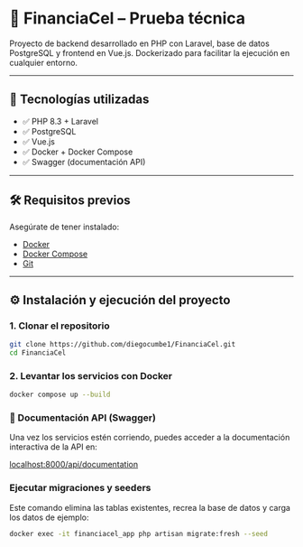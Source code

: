 # 📱 FinanciaCel – Prueba técnica

Proyecto de backend desarrollado en PHP con Laravel, base de datos PostgreSQL y frontend en Vue.js. Dockerizado para facilitar la ejecución en cualquier entorno.

---

## 🚀 Tecnologías utilizadas

- ✅ PHP 8.3 + Laravel
- ✅ PostgreSQL
- ✅ Vue.js
- ✅ Docker + Docker Compose
- ✅ Swagger (documentación API)

---

## 🛠️ Requisitos previos

Asegúrate de tener instalado:

- [Docker](https://www.docker.com/)
- [Docker Compose](https://docs.docker.com/compose/)
- [Git](https://git-scm.com/)

---

## ⚙️ Instalación y ejecución del proyecto

### 1. Clonar el repositorio

```bash
git clone https://github.com/diegocumbe1/FinanciaCel.git
cd FinanciaCel
```

### 2. Levantar los servicios con Docker

```bash
docker compose up --build
```
### 📄 Documentación API (Swagger)
Una vez los servicios estén corriendo, puedes acceder a la documentación interactiva de la API en:

[localhost:8000/api/documentation](http://localhost:8000/api/documentation)

### Ejecutar migraciones y seeders

Este comando elimina las tablas existentes, recrea la base de datos y carga los datos de ejemplo:

```bash
docker exec -it financiacel_app php artisan migrate:fresh --seed
